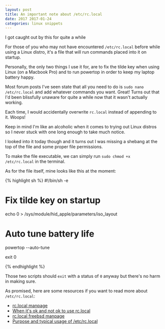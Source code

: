 ```yaml
---
layout: post
title: An important note about /etc/rc.local
date: 2017 2017-01-24
categories: linux snippets
---
```


I got caught out by this for quite a while

For those of you who may not have encountered `/etc/rc.local` before while using a Linux distro, it's a file that will run commands placed into it on startup.

Personally, the only two things I use it for, are to fix the tilde key when using Linux (on a Macbook Pro) and to run powertop in order to keep my laptop battery happy.

Most forum posts I've seen state that all you need to do is `sudo nano /etc/rc.local` and add whatever commands you want. Great! Turns out that I'd been blissfully unaware for quite a while now that it wasn't actually working.

Each time, I would accidentally overwrite `rc.local` instead of appending to it. Woops!

Keep in mind I'm like an alcoholic when it comes to trying out Linux distros so I never stuck with one long enough to take much notice.

I looked into it today though and it turns out I was missing a shebang at the top of the file and some proper file permissions.

To make the file executable, we can simply run `sudo chmod +x /etc/rc.local` in the terminal.

As for the file itself, mine looks like this at the moment:

{% highlight sh %}
#!/bin/sh -e

# Fix tilde key on startup
echo 0 > /sys/module/hid_apple/parameters/iso_layout

# Auto tune battery life
powertop --auto-tune

exit 0

{% endhighlight %}

Those two scripts should `exit` with a status of `0` anyway but there's no harm in making sure.

As promised, here are some resources if you want to read more about `/etc/rc.local`:

 - [rc.local manpage](http://www.unix.com/man-page/All/8/rc.local/)
 - [When it's ok and not ok to use rc.local](http://bencane.com/2011/12/30/when-its-ok-and-not-ok-to-use-rc-local/)
 - [rc.local freebsd manpage](https://www.freebsd.org/cgi/man.cgi?query=rc.local&sektion=8)
 - [Purpose and typical usage of /etc/rc.local](http://unix.stackexchange.com/questions/49626/purpose-and-typical-usage-of-etc-rc-local)
